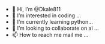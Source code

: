 - 👋 Hi, I’m @Dkale811
- 👀 I’m interested in coding  ...
- 🌱 I’m currently learning python...
- 💞️ I’m looking to collaborate on ai  ...
- 📫 How to reach me mail me ...

<!---
Dkale811/Dkale811 is a ✨ special ✨ repository because its `README.md` (this file) appears on your GitHub profile.
You can click the Preview link to take a look at your changes.
--->
